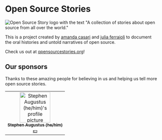 # Open Source Stories

![Open Source Story logo with the text "A collection of stories about open source from all over the world."](https://user-images.githubusercontent.com/281597/155907119-515ad902-b0fb-49e0-9f15-e59f3d795cf8.png)

This is a project created by [amanda casari](https://twitter.com/amcasari) and [julia ferraioli](https://twitter.com/juliaferraioli) to document the oral histories and untold narratives of open source.

Check us out at [opensourcestories.org](https://opensourcestories.org)!

## Our sponsors

Thanks to these amazing people for believing in us and helping us tell more open source stories.

<!-- ALL-CONTRIBUTORS-LIST:START - Do not remove or modify this section -->
<!-- prettier-ignore-start -->
<!-- markdownlint-disable -->
<table>
  <tr>
    <td align="center"><a href="https://whois.auggie.dev/"><img src="https://avatars.githubusercontent.com/u/567897?v=4?s=100" width="100px;" alt="Stephen Augustus (he/him)'s profile picture"/><br /><sub><b>Stephen Augustus (he/him)</b></sub></a><br /><a href="https://github.com/opensourcestories/.github/blob/main/profile/README.md#financial-justaugustus" title="Financial Support">💵</a></td>
  </tr>
</table>

<!-- markdownlint-restore -->
<!-- prettier-ignore-end -->

<!-- ALL-CONTRIBUTORS-LIST:END -->
